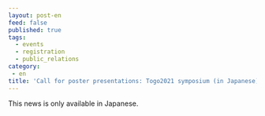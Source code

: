 ```yaml
---
layout: post-en
feed: false
published: true
tags:
  - events
  - registration
  - public_relations
category:
 - en
title: 'Call for poster presentations: Togo2021 symposium (in Japanese)'
---
```

This news is only available in Japanese.
